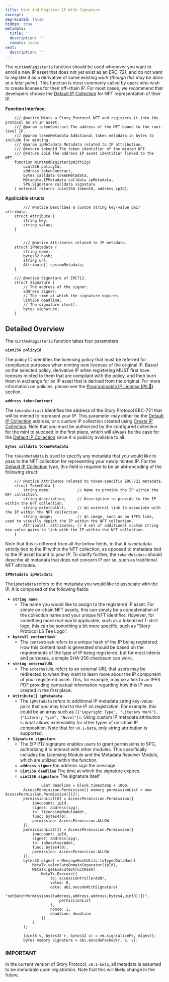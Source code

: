 ```yaml
---
title: Mint And Register IP With Signature
excerpt: ''
deprecated: false
hidden: true
metadata:
  title: ''
  description: ''
  robots: index
next:
  description: ''
---
```

The `mintAndRegisterIp` function should be used whenever you want to enroll a new IP asset that does not yet exist as an ERC-721, and do not want to register it as a derivative of some existing work (*though this may be done at a later point*). This function is most commonly called by users who wish to create licenses for their off-chain IP. For most cases, we recommend that developers choose the [Default IP Collection](doc:default-ip-collection) for NFT representation of their IP.

**Function Interface**:

```
    /// @notice Mints a Story Protocol NFT and registers it into the protocol as an IP asset.
    /// @param tokenContract The address of the NFT bound to the root-level IP.
    /// @param tokenMetadata Additional token metadata in bytes to include for minting.
    /// @param ipMetadata Metadata related to IP attribution.
    /// @return tokenId The token identifier of the minted NFT.
    /// @return ipId The address IP asset identifier linked to the NFT.
    function mintAndRegisterIpWithSig(
        uint256 policyId,
        address tokenContract,
        bytes calldata tokenMetadata,
        Metadata.IPMetadata calldata ipMetadata,
        SPG.Signature calldata signature
    ) external returns (uint256 tokenId, address ipId);
```

**Applicable structs** 

```
		/// @notice Describes a custom string key-value pair attribute.
    struct Attribute {
        string key;
        string value;
    }


		/// @notice Attributes related to IP metadata.
    struct IPMetadata {
        string name;
        bytes32 hash;
        string url;
        Attribute[] customMetadata;
    }

    /// @notice Signature of ERC712.
    struct Signature {
        // The address of the signer.
        address signer;
        // The time at which the signature expires.
        uint256 deadline;
        // The signature itself.
        bytes signature;
    }

```

## Detailed Overview

The `mintAndRegisterIp` function takes four parameters

**`uint256 policyId`**

The policy ID identifies the licensing policy that must be referred for compliance purposes when minting new licenses of the original IP. Based on the selected policy, derivative IP when registering MUST first have licenses minted to them that are compliant with the policy, and then burn them in exchange for an IP asset that is derived from the original. For more information on policies, please see the [Programmable IP License (PIL💊)](doc:programmable-ip-license-pil) section.

**`address tokenContract`**

The `tokenContract` identifies the address of the Story Protocol ERC-721 that will be minted to represent your IP. This parameter may either be the [Default IP Collection](doc:default-ip-collection) address, or a custom IP collection created using [Create IP Collection](doc:ip-creation). Note that you must be authorized by the configured collection for the mint to succeed in the first place, which will always be the case for the [Default IP Collection](doc:default-ip-collection) since it is publicly available to all.

**`bytes calldata tokenMetadata`**

The `tokenMetadata` is used to specify any metadata that you would like to pass to the NFT collection for representing your newly minted IP. For the [Default IP Collection](doc:default-ip-collection) type, this field is required to be an abi-encoding of the following struct:

```
    /// @notice Attributes related to token-specific ERC-721 metadata.
    struct TokenData {
        string name;            // Name to provide the IP within the NFT collection.
        string description;     // Description to provide to the IP within the NFT collection.
        string externalUrl;     // An external link to associate with the IP within the NFT collection.
        string image;           // An image, such as an IPFS link, used to visually depict the IP within the NFT collection.
        Attribute[] attributes; // A set of additional custom string key-value pairs to link with the IP within the NFT collection.
    }

```

Note that this is different from all the below fields, in that it is metadata strictly tied to the IP within the NFT collection, as opposed to metadata tied to the IP asset bound to your IP. To clarify further, the `tokenMetadata` should describe all metadata that does not concern IP per se, such as traditional NFT attributes.

**`IPMetadata ipMetadata`**

The`ipMetadata` refers to the metadata you would like to associate with the IP. It is composed of the following fields:

* **`string name`**
  * The name you would like to assign to the registered IP asset. For simple on-chain NFT assets, this can simply be a concatenation of the collection name and your unique NFT identifier. However, for something more real-world applicable, such as a tokenized T-shirt logo, this can be something a bit more specific, such as "Story Protocol LS Tee Logo".
* **`bytes32 contentHash`**
  * The `contentHash` refers to a unique hash of the IP being registered. How this content hash is generated should be based on the requirements of the type of IP being registered, but for most intents and purposes, a simple SHA-256 checksum can work.
* **`string externalURL`**
  * The `externalURL` refers to an external URL that users may be redirected to when they want to learn more about the IP component of your registered asset. This, for example, may be a link to an IPFS PDF providing contextual information regarding how this IP was created in the first place.
* **`Attribute[] ipMetadata`**
  * The `ipMetadata` refers to additional IP metadata string key-value pairs that you may bind to the IP on registration. For example, this could be an array such as `[{"Copyright Type", "Literary Work"}, {"Literary Type", "Novel"}]`. Using custom IP metadata attribution is what allows extensibility for other types of on-chain IP composition. Note that for `v0.1-beta`, only string attribution is supported.
* **`Signature signature`**
  * The EIP-712 signature enables users to grant permissions to SPG, authorizing it to interact with other modules. This specifically includes the Licensing Module and the Metadata Resolver Module, which are utilized within the function.
  * **`address signer`** the address sign the message
  * **`uint256 deadline`** The time at which the signature expires.
  * **`uint256 signature`** The signature itself

```
				uint deadline = block.timestamp + 1000;
        AccessPermission.Permission[] memory permissionList = new AccessPermission.Permission[](2);
        permissionList[0] = AccessPermission.Permission({
            ipAccount: ipId,
            signer: address(spg),
            to: licensingModuleAddr,
            func: bytes4(0),
            permission: AccessPermission.ALLOW
        });
        permissionList[1] = AccessPermission.Permission({
            ipAccount: ipId,
            signer: address(spg),
            to: ipResolverAddr,
            func: bytes4(0),
            permission: AccessPermission.ALLOW
        });
        bytes32 digest = MessageHashUtils.toTypedDataHash(
            MetaTx.calculateDomainSeparator(ipId),
            MetaTx.getExecuteStructHash(
                MetaTx.Execute({
                    to: accessControllerAddr,
                    value: 0,
                    data: abi.encodeWithSignature(
                        "setBatchPermissions((address,address,address,bytes4,uint8)[])",
                        permissionList
                    ),
                    nonce: 1,
                    deadline: deadline
                })
            )
        );

        (uint8 v, bytes32 r, bytes32 s) = vm.sign(alicePk, digest);
        bytes memory signature = abi.encodePacked(r, s, v);
```

###

### IMPORTANT

In the current version of Story Protocol, `v0.1-beta`, all metadata is assumed to be immutable upon registration. Note that this will likely change in the future.
